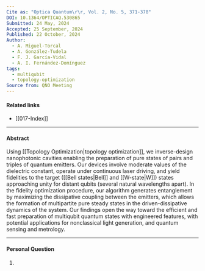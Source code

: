 ```yaml
---
Cite as: "Optica Quantum\r\r, Vol. 2, No. 5, 371-378"
DOI: 10.1364/OPTICAQ.530865
Submitted: 24 May, 2024
Accepted: 25 September, 2024
Published: 22 October, 2024
Author:
  - A. Miguel-Torcal
  - A. González-Tudela
  - F. J. García-Vidal
  - A. I. Fernández-Domínguez
tags:
  - multiqubit
  - topology-optimization
Source from: QNO Meeting
---
```

#### Related links
- [[017-Index]]


---
#### Abstract

Using [[Topology Optimization|topology optimization]], we inverse-design nanophotonic cavities enabling the preparation of pure states of pairs and triples of quantum emitters. Our devices involve moderate values of the dielectric constant, operate under continuous laser driving, and yield fidelities to the target ([[Bell states|Bell]] and [[W-state|W]]) states approaching unity for distant qubits (several natural wavelengths apart). In the fidelity optimization procedure, our algorithm generates entanglement by maximizing the dissipative coupling between the emitters, which allows the formation of multipartite pure steady states in the driven-dissipative dynamics of the system. Our findings open the way toward the efficient and fast preparation of multiqubit quantum states with engineered features, with potential applications for nonclassical light generation, and quantum sensing and metrology.

---
#### Personal Question
1. 